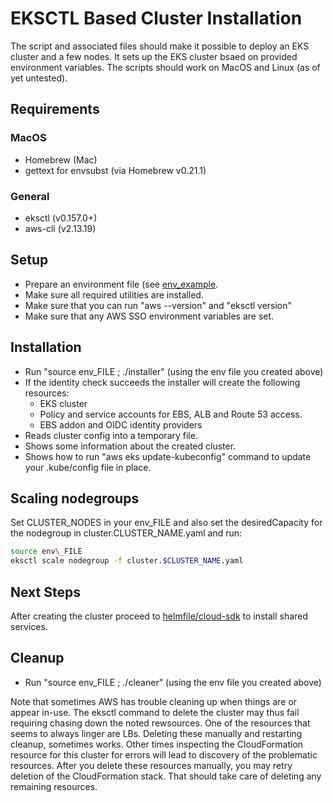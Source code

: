 # EKSCTL Based Cluster Installation

The script and associated files should make it possible to deploy an EKS cluster and
a few nodes. It sets up the EKS cluster bsaed on provided environment variables.
The scripts should work on MacOS and Linux (as of yet untested).

## Requirements

### MacOS
- Homebrew (Mac)
- gettext for envsubst (via Homebrew v0.21.1)

### General
- eksctl (v0.157.0+)
- aws-cli (v2.13.19)

## Setup

- Prepare an environment file (see [env\_example](./env_example).
- Make sure all required utilities are installed.
- Make sure that you can run "aws --version" and "eksctl version"
- Make sure that any AWS SSO environment variables are set.

## Installation

- Run "source env\_FILE ; ./installer" (using the env file you created above)
- If the identity check succeeds the installer will create the following resources:
  - EKS cluster
  - Policy and service accounts for EBS, ALB and Route 53 access.
  - EBS addon and OIDC identity providers
- Reads cluster config into a temporary file.
- Shows some information about the created cluster.
- Shows how to run "aws eks update-kubeconfig" command to update your .kube/config file in place.

## Scaling nodegroups

Set CLUSTER_NODES in your env\_FILE and also set the desiredCapacity for the nodegroup in cluster.CLUSTER_NAME.yaml and run:
```bash
source env\_FILE
eksctl scale nodegroup -f cluster.$CLUSTER_NAME.yaml
```

## Next Steps

After creating the cluster proceed to [helmfile/cloud-sdk](../../../helmfile/cloud-sdk) to install
shared services.

## Cleanup

- Run "source env\_FILE ; ./cleaner" (using the env file you created above)

Note that sometimes AWS has trouble cleaning up when things are or appear in-use. The eksctl
command to delete the cluster may thus fail requiring chasing down the noted rewsources. One of the
resources that seems to always linger are LBs. Deleting these manually and restarting cleanup,
sometimes works. Other times inspecting the CloudFormation resource for this cluster for errors
will lead to discovery of the problematic resources. After you delete these resources manually, you may retry deletion of the CloudFormation stack. That should take care of deleting any remaining resources.

